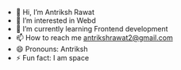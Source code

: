 - 👋 Hi, I’m Antriksh Rawat
- 👀 I’m interested in Webd
- 🌱 I’m currently learning Frontend development
- 📫 How to reach me antrikshrawat2@gmail.com
- 😄 Pronouns: Antriksh
- ⚡ Fun fact: I am space

<!---
unihack2/unihack2 is a ✨ special ✨ repository because its `README.md` (this file) appears on your GitHub profile.
You can click the Preview link to take a look at your changes.
--->
